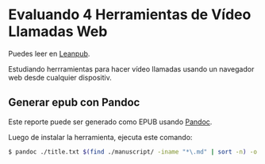 # Evaluando 4 Herramientas de Vídeo Llamadas Web

Puedes leer en [Leanpub](https://leanpub.com/herramientas-video-llamada-web/).

Estudiando herrramientas para hacer vídeo llamadas usando un navegador web desde cualquier dispositiv.

## Generar epub con Pandoc

Este reporte puede ser generado como EPUB usando [Pandoc](https://pandoc.org).

Luego de instalar la herramienta, ejecuta este comando:

```bash
$ pandoc ./title.txt $(find ./manuscript/ -iname "*\.md" | sort -n) -o ebook.epub
```
